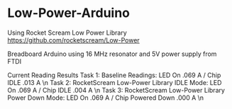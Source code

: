# Low-Power-Arduino

Using Rocket Scream Low Power Library <https://github.com/rocketscream/Low-Power>

Breadboard Arduino using 16 MHz resonator and 5V power supply from FTDI

Current Reading Results
Task 1:  Baseline Readings:  LED On .069 A / Chip IDLE .013 A \n
Task 2:  RocketScream Low-Power Library IDLE Mode:  LED On .069 A / Chip IDLE .004 A \n
Task 3:  RocketScream Low-Power Library Power Down Mode:  LED On .069 A / Chip Powered Down .000 A   \n

